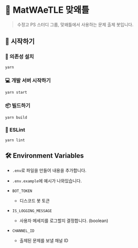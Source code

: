 # 🤖 MatWAeTLE 맞왜틀

> 수정고 PS 스터디 그룹, 맞왜틀에서 사용하는 문제 출제 봇입니다.

## 🚀 시작하기

### 📑 의존성 설치

```shell script
yarn
```

### 💻 개발 서버 시작하기

```shell script
yarn start
```

### 📦 빌드하기

```shell script
yarn build
```

### 🔬 ESLint

```shell script
yarn lint
```

## 🛠 Environment Variables

- `.env`로 파일을 만들어 내용을 추가합니다.

- `.env.example`에 예시가 나와있습니다.

- `BOT_TOKEN`
  - 디스코드 봇 토큰
- `IS_LOGGING_MESSAGE`
  - 사용자 메세지를 로그할지 결정합니다. (boolean)
- `CHANNEL_ID`
  - 출제된 문제를 보낼 채널 ID